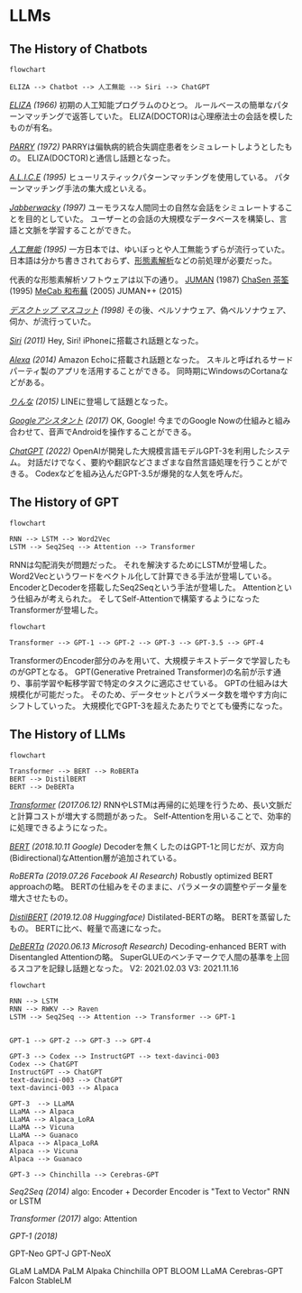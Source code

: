 # LLMs

## The History of Chatbots

```mermaid
flowchart

ELIZA --> Chatbot --> 人工無能 --> Siri --> ChatGPT

```

*[ELIZA](https://en.wikipedia.org/wiki/ELIZA) (1966)*
初期の人工知能プログラムのひとつ。
ルールベースの簡単なパターンマッチングで返答していた。
ELIZA(DOCTOR)は心理療法士の会話を模したものが有名。

*[PARRY](https://ja.wikipedia.org/wiki/PARRY) (1972)*
PARRYは偏執病的統合失調症患者をシミュレートしようとしたもの。
ELIZA(DOCTOR)と通信し話題となった。

*[A.L.I.C.E](https://ja.wikipedia.org/wiki/Artificial_Linguistic_Internet_Computer_Entity) (1995)*
ヒューリスティックパターンマッチングを使用している。
パターンマッチング手法の集大成といえる。

*[Jabberwacky](https://ja.wikipedia.org/wiki/Jabberwacky) (1997)*
ユーモラスな人間同士の自然な会話をシミュレートすることを目的としていた。
ユーザーとの会話の大規模なデータベースを構築し、言語と文脈を学習することができた。

*[人工無能](https://ja.wikipedia.org/wiki/%E4%BA%BA%E5%B7%A5%E7%84%A1%E8%84%B3) (1995)*
一方日本では、ゆいぼっとや人工無能うずらが流行っていた。
日本語は分かち書きされておらず、[形態素解析](https://ja.wikipedia.org/wiki/%E5%BD%A2%E6%85%8B%E7%B4%A0%E8%A7%A3%E6%9E%90)などの前処理が必要だった。

代表的な形態素解析ソフトウェアは以下の通り。
[JUMAN](https://ja.wikipedia.org/wiki/JUMAN) (1987)
[ChaSen 茶筌](https://ja.wikipedia.org/wiki/ChaSen) (1995)
[MeCab 和布蕪](https://ja.wikipedia.org/wiki/MeCab) (2005)
JUMAN++ (2015)

*[デスクトップ マスコット](https://ja.wikipedia.org/wiki/%E4%BC%BA%E3%81%8B) (1998)*
その後、ペルソナウェア、偽ペルソナウェア、伺か、が流行っていた。

*[Siri](https://ja.wikipedia.org/wiki/Siri) (2011)*
Hey, Siri!
iPhoneに搭載され話題となった。

*[Alexa](https://ja.wikipedia.org/wiki/Amazon_Alexa) (2014)*
Amazon Echoに搭載され話題となった。
スキルと呼ばれるサードパーティ製のアプリを活用することができる。
同時期にWindowsのCortanaなどがある。

*[りんな](https://ja.wikipedia.org/wiki/%E3%82%8A%E3%82%93%E3%81%AA_(%E4%BA%BA%E5%B7%A5%E7%9F%A5%E8%83%BD)) (2015)*
LINEに登場して話題となった。

*[Googleアシスタント](https://ja.wikipedia.org/wiki/Google_%E3%82%A2%E3%82%B7%E3%82%B9%E3%82%BF%E3%83%B3%E3%83%88) (2017)*
OK, Google!
今までのGoogle Nowの仕組みと組み合わせて、音声でAndroidを操作することができる。

*[ChatGPT](https://ja.wikipedia.org/wiki/ChatGPT) (2022)*
OpenAIが開発した大規模言語モデルGPT-3を利用したシステム。
対話だけでなく、要約や翻訳などさまざまな自然言語処理を行うことができる。
Codexなどを組み込んだGPT-3.5が爆発的な人気を呼んだ。

## The History of GPT

```mermaid
flowchart

RNN --> LSTM --> Word2Vec
LSTM --> Seq2Seq --> Attention --> Transformer
```

RNNは勾配消失が問題だった。
それを解決するためにLSTMが登場した。
Word2Vecというワードをベクトル化して計算できる手法が登場している。
EncoderとDecoderを搭載したSeq2Seqという手法が登場した。
Attentionという仕組みが考えられた。
そしてSelf-Attentionで構築するようになったTransformerが登場した。

```mermaid
flowchart

Transformer --> GPT-1 --> GPT-2 --> GPT-3 --> GPT-3.5 --> GPT-4
```

TransformerのEncoder部分のみを用いて、大規模テキストデータで学習したものがGPTとなる。
GPT(Generative Pretrained Transformer)の名前が示す通り、事前学習や転移学習で特定のタスクに適応させている。
GPTの仕組みは大規模化が可能だった。
そのため、データセットとパラメータ数を増やす方向にシフトしていった。
大規模化でGPT-3を超えたあたりでとても優秀になった。

## The History of LLMs

```mermaid
flowchart

Transformer --> BERT --> RoBERTa
BERT --> DistilBERT
BERT --> DeBERTa
```

*[Transformer](https://ja.wikipedia.org/wiki/Transformer_(%E6%A9%9F%E6%A2%B0%E5%AD%A6%E7%BF%92%E3%83%A2%E3%83%87%E3%83%AB)) (2017.06.12)*
RNNやLSTMは再帰的に処理を行うため、長い文脈だと計算コストが増大する問題があった。
Self-Attentionを用いることで、効率的に処理できるようになった。


*[BERT](https://ja.wikipedia.org/wiki/BERT_(%E8%A8%80%E8%AA%9E%E3%83%A2%E3%83%87%E3%83%AB)) (2018.10.11 Google)*
Decoderを無くしたのはGPT-1と同じだが、双方向(Bidirectional)なAttention層が追加されている。

*RoBERTa (2019.07.26 Facebook AI Research)*
Robustly optimized BERT approachの略。
BERTの仕組みをそのままに、パラメータの調整やデータ量を増大させたもの。

*[DistilBERT](https://github.com/BandaiNamcoResearchInc/DistilBERT-base-jp/blob/main/docs/GUIDE.md) (2019.12.08 Huggingface)*
Distilated-BERTの略。
BERTを蒸留したもの。
BERTに比べ、軽量で高速になった。

*[DeBERTa](https://github.com/microsoft/DeBERTa) (2020.06.13 Microsoft Research)*
Decoding-enhanced BERT with Disentangled Attentionの略。
SuperGLUEのベンチマークで人間の基準を上回るスコアを記録し話題となった。
V2: 2021.02.03
V3: 2021.11.16


```mermaid
flowchart

RNN --> LSTM
RNN --> RWKV --> Raven
LSTM --> Seq2Seq --> Attention --> Transformer --> GPT-1


GPT-1 --> GPT-2 --> GPT-3 --> GPT-4

GPT-3 --> Codex --> InstructGPT --> text-davinci-003
Codex --> ChatGPT
InstructGPT --> ChatGPT
text-davinci-003 --> ChatGPT
text-davinci-003 --> Alpaca

GPT-3  --> LLaMA
LLaMA --> Alpaca
LLaMA --> Alpaca_LoRA
LLaMA --> Vicuna
LLaMA --> Guanaco
Alpaca --> Alpaca_LoRA
Alpaca --> Vicuna
Alpaca --> Guanaco

GPT-3 --> Chinchilla --> Cerebras-GPT

```


*Seq2Seq (2014)*
algo: Encoder + Decorder
Encoder is "Text to Vector"
RNN or LSTM

*Transformer (2017)*
algo: Attention

*GPT-1 (2018)*

GPT-Neo
GPT-J
GPT-NeoX

GLaM
LaMDA
PaLM
Alpaka
Chinchilla
OPT
BLOOM
LLaMA
Cerebras-GPT
Falcon
StableLM



